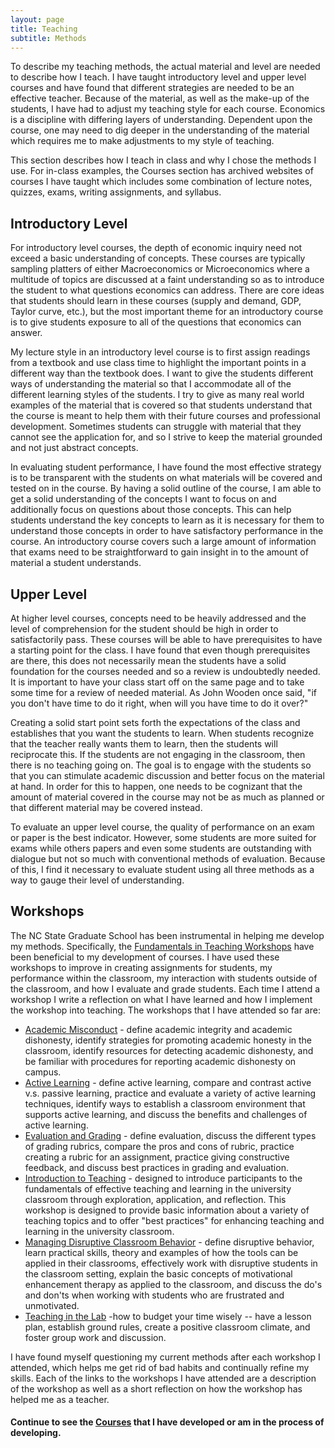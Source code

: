 ```yaml
---
layout: page
title: Teaching
subtitle: Methods
---
```


To describe my teaching methods, the actual material and level are needed to describe how I teach. I have taught introductory level and upper level courses and have found that different strategies are needed to be an effective teacher. Because of the material, as well as the make-up of the students, I have had to adjust my teaching style for each course. Economics is a discipline with differing layers of understanding. Dependent upon the course, one may need to dig deeper in the understanding of the material which requires me to make adjustments to my style of teaching.

This section describes how I teach in class and why I chose the methods I use. For in-class examples, the Courses section has archived websites of courses I have taught which includes some combination of lecture notes, quizzes, exams, writing assignments, and syllabus.

## Introductory Level

For introductory level courses, the depth of economic inquiry need not exceed a basic understanding of concepts. These courses are typically sampling platters of either Macroeconomics or Microeconomics where a multitude of topics are discussed at a faint understanding so as to introduce the student to what questions economics can address. There are core ideas that students should learn in these courses (supply and demand, GDP, Taylor curve, etc.), but the most important theme for an introductory course is to give students exposure to all of the questions that economics can answer.

My lecture style in an introductory level course is to first assign readings from a textbook and use class time to highlight the important points in a different way than the textbook does. I want to give the students different ways of understanding the material so that I accommodate all of the different learning styles of the students. I try to give as many real world examples of the material that is covered so that students understand that the course is meant to help them with their future courses and professional development. Sometimes students can struggle with material that they cannot see the application for, and so I strive to keep the material grounded and not just abstract concepts.

In evaluating student performance, I have found the most effective strategy is to be transparent with the students on what materials will be covered and tested on in the course. By having a solid outline of the course, I am able to get a solid understanding of the concepts I want to focus on and additionally focus on questions about those concepts. This can help students understand the key concepts to learn as it is necessary for them to understand those concepts in order to have satisfactory performance in the course. An introductory course covers such a large amount of information that exams need to be straightforward to gain insight in to the amount of material a student understands.

## Upper Level

At higher level courses, concepts need to be heavily addressed and the level of comprehension for the student should be high in order to satisfactorily pass. These courses will be able to have prerequisites to have a starting point for the class. I have found that even though prerequisites are there, this does not necessarily mean the students have a solid foundation for the courses needed and so a review is undoubtedly needed. It is important to have your class start off on the same page and to take some time for a review of needed material. As John Wooden once said, "if you don't have time to do it right, when will you have time to do it over?"

Creating a solid start point sets forth the expectations of the class and establishes that you want the students to learn. When students recognize that the teacher really wants them to learn, then the students will reciprocate this. If the students are not engaging in the classroom, then there is no teaching going on. The goal is to engage with the students so that you can stimulate academic discussion and better focus on the material at hand. In order for this to happen, one needs to be cognizant that the amount of material covered in the course may not be as much as planned or that different material may be covered instead.

To evaluate an upper level course, the quality of performance on an exam or paper is the best indicator. However, some students are more suited for exams while others papers and even some students are outstanding with dialogue but not so much with conventional methods of evaluation. Because of this, I find it necessary to evaluate student using all three methods as a way to gauge their level of understanding.

## Workshops

The NC State Graduate School has been instrumental in helping me develop my methods. Specifically, the [Fundamentals in Teaching Workshops](https://grad.ncsu.edu/students/professional-development/fit/) have been beneficial to my development of courses. I have used these workshops to improve in creating assignments for students, my performance within the classroom, my interaction with students outside of the classroom, and how I evaluate and grade students. Each time I attend a workshop I write a reflection on what I have learned and how I implement the workshop into teaching. The workshops that I have attended so far are:

* [Academic Misconduct](/teaching/docs/Academic%20Misconduct.pdf) - define academic integrity and academic dishonesty, identify strategies for promoting academic honesty in the classroom, identify resources for detecting academic dishonesty, and be familiar with procedures for reporting academic dishonesty on campus.
* [Active Learning](/teaching/docs/Active%20Learning.pdf) - define active learning, compare and contrast active v.s. passive learning, practice and evaluate a variety of active learning techniques, identify ways to establish a classroom environment that supports active learning, and discuss the benefits and challenges of active learning.
* [Evaluation and Grading](/teaching/docs/Evaluation%20and%20Grading%20Reflection.pdf) - define evaluation, discuss the different types of grading rubrics, compare the pros and cons of rubric, practice creating a rubric for an assignment, practice giving constructive feedback, and discuss best practices in grading and evaluation.
* [Introduction to Teaching](/teaching/docs/Intro%20to%20Teaching%20Reflection.pdf) - designed to introduce participants to the fundamentals of effective teaching and learning in the university classroom through exploration, application, and reflection. This workshop is designed to provide basic information about a variety of teaching topics and to offer "best practices" for enhancing teaching and learning in the university classroom.
* [Managing Disruptive Classroom Behavior](/teaching/docs/Managing%20Disruptive%20Classroom%20Behavior.pdf) - define disruptive behavior, learn practical skills, theory and examples of how the tools can be applied in their classrooms, effectively work with disruptive students in the classroom setting, explain the basic concepts of motivational enhancement therapy as applied to the classroom, and discuss the do's and don'ts when working with students who are frustrated and unmotivated.
* [Teaching in the Lab](/teaching/docs/Teaching%20in%20the%20Lab.pdf) -how to budget your time wisely -- have a lesson plan, establish ground rules, create a positive classroom climate, and foster group work and discussion.

I have found myself questioning my current methods after each workshop I attended, which helps me get rid of bad habits and continually refine my skills. Each of the links to the workshops I have attended are a description of the workshop as well as a short reflection on how the workshop has helped me as a teacher.

#### Continue to see the [Courses](/teaching/courses) that I have developed or am in the process of developing.